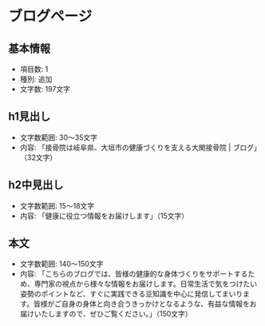 # ブログページ

## 基本情報
- 項目数: 1
- 種別: 追加
- 文字数: 197文字

## h1見出し
- 文字数範囲: 30～35文字
- 内容: 「接骨院は岐阜県、大垣市の健康づくりを支える大関接骨院 | ブログ」（32文字）

## h2中見出し
- 文字数範囲: 15～18文字
- 内容: 「健康に役立つ情報をお届けします」（15文字）

## 本文
- 文字数範囲: 140～150文字
- 内容: 「こちらのブログでは、皆様の健康的な身体づくりをサポートするため、専門家の視点から様々な情報をお届けします。日常生活で気をつけたい姿勢のポイントなど、すぐに実践できる豆知識を中心に発信してまいります。皆様がご自身の身体と向き合うきっかけとなるような、有益な情報をお届けいたしますので、ぜひご覧ください。」（150文字）

